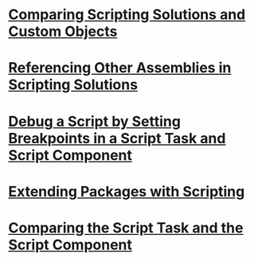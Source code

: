 # [Comparing Scripting Solutions and Custom Objects](comparing-scripting-solutions-and-custom-objects.md)
# [Referencing Other Assemblies in Scripting Solutions](referencing-other-assemblies-in-scripting-solutions.md)
# [Debug a Script by Setting Breakpoints in a Script Task and Script Component](debug-a-script-by-setting-breakpoints-in-a-script-task-and-script-component.md)
# [Extending Packages with Scripting](extending-packages-with-scripting.md)
# [Comparing the Script Task and the Script Component](comparing-the-script-task-and-the-script-component.md)
